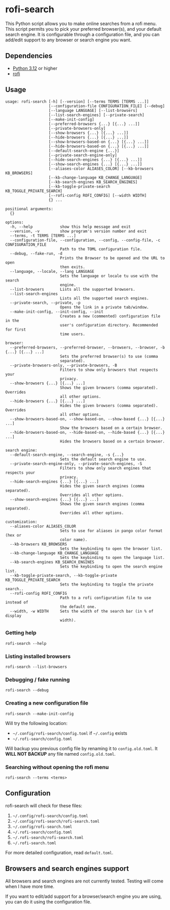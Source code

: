 # rofi-search

This Python script allows you to make online searches from a rofi menu.
This script permits you to pick your preferred browser(s), and your default search engine.
It is configurable through a configuration file, and you can add/edit support to any browser or search engine you want.

## Dependencies

- [Python 3.12](https://www.python.org/downloads/) or higher
- [rofi](https://github.com/davatorium/rofi/releases)

## Usage
```
usage: rofi-search [-h] [--version] [--terms TERMS [TERMS ...]]
                   [--configuration-file CONFIGURATION_FILE] [--debug]
                   [--language LANGUAGE] [--list-browsers]
                   [--list-search-engines] [--private-search]
                   [--make-init-config]
                   [--preferred-browsers {...} [{...} ...]]
                   [--private-browsers-only]
                   [--show-browsers {...} [{...} ...]]
                   [--hide-browsers {...} [{...} ...]]
                   [--show-browsers-based-on {...} [{...} ...]]
                   [--hide-browsers-based-on {...} [{...} ...]]
                   [--default-search-engine {...}]
                   [--private-search-engine-only]
                   [--hide-search-engines {...} [{...} ...]]
                   [--show-search-engines {...} [{...} ...]]
                   [--aliases-color ALIASES_COLOR] [--kb-browsers KB_BROWSERS]
                   [--kb-change-language KB_CHANGE_LANGUAGE]
                   [--kb-search-engines KB_SEARCH_ENGINES]
                   [--kb-toggle-private-search KB_TOGGLE_PRIVATE_SEARCH]
                   [--rofi-config ROFI_CONFIG] [--width WIDTH]
                   {} ...

positional arguments:
  {}

options:
  -h, --help            show this help message and exit
  --version, -v         show program's version number and exit
  --terms, -t TERMS [TERMS ...]
  --configuration-file, --configuration, --config, --config-file, -c CONFIGURATION_FILE
                        Path to the TOML configuration file.
  --debug, --fake-run, -d
                        Prints the Browser to be opened and the URL to open
                        then exits.
  --language, --locale, --lang LANGUAGE
                        Sets the language or locale tu use with the search
                        engine.
  --list-browsers       Lists all the supported browsers.
  --list-search-engines
                        Lists all the supported search engines.
  --private-search, --private, -p
                        Opens the link in a private tab/window.
  --make-init-config, --init-config, --init
                        Creates a new (commented) configuration file in the
                        user's configuration directory. Recommended for first
                        time users.

browser:
  --preferred-browsers, --preferred-browser, --browsers, --browser, -b {...} [{...} ...]
                        Sets the preferred browser(s) to use (comma
                        separated).
  --private-browsers-only, --private-browsers, -B
                        Filters to show only browsers that respects your
                        privacy.
  --show-browsers {...} [{...} ...]
                        Shows the given browsers (comma separated). Overrides
                        all other options.
  --hide-browsers {...} [{...} ...]
                        Hides the given browsers (comma separated). Overrides
                        all other options.
  --show-browsers-based-on, --show-based-on, --show-based {...} [{...} ...]
                        Show the browsers based on a certain browser.
  --hide-browsers-based-on, --hide-based-on, --hide-based {...} [{...} ...]
                        Hides the browsers based on a certain browser.

search engine:
  --default-search-engine, --search-engine, -s {...}
                        Sets the default search engine to use.
  --private-search-engine-only, --private-search-engines, -S
                        Filters to show only search engines that respects your
                        privacy.
  --hide-search-engines {...} [{...} ...]
                        Hides the given search engines (comma separated).
                        Overrides all other options.
  --show-search-engines {...} [{...} ...]
                        Shows the given search engines (comma separated).
                        Overrides all other options.

customization:
  --aliases-color ALIASES_COLOR
                        Sets to use for aliases in pango color format (hex or
                        color name).
  --kb-browsers KB_BROWSERS
                        Sets the keybinding to open the browser list.
  --kb-change-language KB_CHANGE_LANGUAGE
                        Sets the keybinding to open the language list.
  --kb-search-engines KB_SEARCH_ENGINES
                        Sets the keybinding to open the search engine list.
  --kb-toggle-private-search, --kb-toggle-private KB_TOGGLE_PRIVATE_SEARCH
                        Sets the keybinding to toggle the private search..
  --rofi-config ROFI_CONFIG
                        Path to a rofi configuration file to use instead of
                        the default one.
  --width, -w WIDTH     Sets the width of the search bar (in % of display
                        width).
```

### Getting help
```shell
rofi-search --help
```

### Listing installed browsers
```shell
rofi-search --list-browsers
```

### Debugging / fake running
```shell
rofi-search --debug
```

### Creating a new configuration file
```shell
rofi-search --make-init-config
```
Will try the following location:
- `~/.config/rofi-search/config.toml` if `~/.config` exists
- `~/.rofi-search/config.toml`

Will backup you previous config file by renaming it to `config.old.toml`.
It **WILL NOT BACKUP** any file named `config.old.toml`.

### Searching without opening the rofi menu
```shell
rofi-search --terms <terms>
```

## Configuration

rofi-search will check for these files:
1. `~/.config/rofi-search/config.toml`
2. `~/.config/rofi-search/rofi-search.toml`
3. `~/.config/rofi-search.toml`
4. `~/.rofi-search/config.toml`
5. `~/.rofi-search/rofi-search.toml`
6. `~/.rofi-search.toml`

For more detailed configuration, read `default.toml`.

## Browsers and search engines support

All browsers and search engines are not currently tested.
Testing will come when I have more time.

If you want to edit/add support for a browser/search engine you are using,
you can do it using the configuration file.